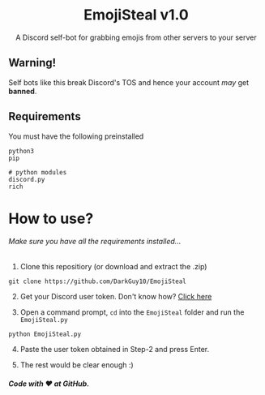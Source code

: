 <h1 align="center">EmojiSteal v1.0</h1>
<p align="center">A Discord self-bot for grabbing emojis from other servers to your server</p>


## Warning!
Self bots like this break Discord's TOS and hence your account *may* get **banned**. <br>

## Requirements
You must have the following preinstalled
```
python3
pip 

# python modules
discord.py
rich
```

# How to use?
###### Make sure you have all the requirements installed...
1. Clone this repositiory (or download and extract the .zip)
```
git clone https://github.com/DarkGuy10/EmojiSteal
```
2. Get your Discord user token. Don't know how? [Click here](https://github.com/Tyrrrz/DiscordChatExporter/wiki/Obtaining-Token-and-Channel-IDs#how-to-get-a-user-token)

3. Open a command prompt, `cd` into the `EmojiSteal` folder and run the `EmojiSteal.py`
```
python EmojiSteal.py
```
4. Paste the user token obtained in Step-2 and press Enter.

5. The rest would be clear enough :)

##### Code with ❤️ at GitHub.